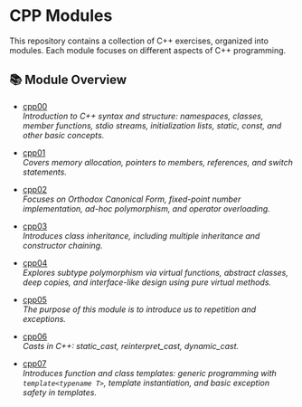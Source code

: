 # CPP Modules

This repository contains a collection of C++ exercises, organized into modules. Each module focuses on different aspects of C++ programming.

## 📚 Module Overview

- [cpp00](./cpp00)  
  *Introduction to C++ syntax and structure: namespaces, classes, member functions, stdio streams, initialization lists, static, const, and other basic concepts.*

- [cpp01](./cpp01)  
  *Covers memory allocation, pointers to members, references, and switch statements.*

- [cpp02](./cpp02)  
  *Focuses on Orthodox Canonical Form, fixed-point number implementation, ad-hoc polymorphism, and operator overloading.*

- [cpp03](./cpp03)  
  *Introduces class inheritance, including multiple inheritance and constructor chaining.*

- [cpp04](./cpp04)  
  *Explores subtype polymorphism via virtual functions, abstract classes, deep copies, and interface-like design using pure virtual methods.*

- [cpp05](./cpp05)  
  *The purpose of this module is to introduce us to repetition and exceptions.*

- [cpp06](./cpp06)  
  *Casts in C++: static_cast, reinterpret_cast, dynamic_cast.*

- [cpp07](./cpp07)  
  *Introduces function and class templates: generic programming with `template<typename T>`, template instantiation, and basic exception safety in templates.*
  